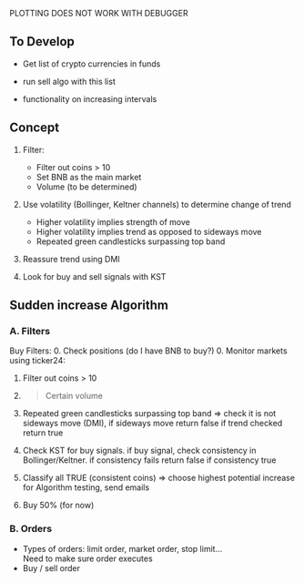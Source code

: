 PLOTTING DOES NOT WORK WITH DEBUGGER

## To Develop

- Get list of crypto currencies in funds
- run sell algo with this list


- functionality on increasing intervals



## Concept
1. Filter:
    - Filter out coins > 10
    - Set BNB as the main market
    - Volume (to be determined)
2. Use volatility (Bollinger, Keltner channels) to determine change of trend
    - Higher volatility implies strength of move
    - Higher volatility implies trend as opposed to sideways move
    - Repeated green candlesticks surpassing top band
    
    
3. Reassure trend using DMI
4. Look for buy and sell signals with KST


## Sudden increase Algorithm

### A. Filters

Buy Filters:
0. Check positions (do I have BNB to buy?)
0. Monitor markets using ticker24:
1. Filter out coins > 10
1. > Certain volume 
1. Repeated green candlesticks surpassing top band => check it is not sideways move (DMI),
    if sideways move return false
    if trend checked return true
    
2. Check KST for buy signals. 
    if buy signal, check consistency in Bollinger/Keltner.
        if consistency fails return false
        if consistency true

3. Classify all TRUE (consistent coins) => choose highest potential increase
    for Algorithm testing, send emails
4. Buy 50% (for now)

### B. Orders

- Types of orders: limit order, market order, stop limit...  
    Need to make sure order executes
- Buy / sell order
    